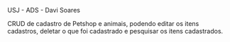 USJ - ADS - Davi Soares

CRUD de cadastro de Petshop e animais, podendo editar os itens cadastros, deletar o que foi cadastrado e pesquisar os itens cadastrados.
